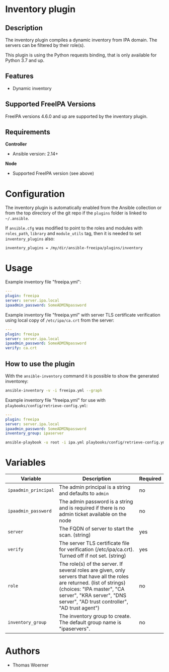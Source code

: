 Inventory plugin
================

Description
-----------


The inventory plugin compiles a dynamic inventory from IPA domain. The servers can be filtered by their role(s).

This plugin is using the Python requests binding, that is only available for Python 3.7 and up.


Features
--------
* Dynamic inventory


Supported FreeIPA Versions
--------------------------

FreeIPA versions 4.6.0 and up are supported by the inventory plugin.


Requirements
------------

**Controller**
* Ansible version: 2.14+

**Node**
* Supported FreeIPA version (see above)


Configuration
=============

The inventory plugin is automatically enabled from the Ansible collection or from the top directory of the git repo if the `plugins` folder is linked to `~/.ansible`.

If `ansible.cfg` was modified to point to the roles and modules with `roles_path`, `library` and `module_utils` tag, then it is needed to set `inventory_plugins` also:

```
inventory_plugins = /my/dir/ansible-freeipa/plugins/inventory
```

Usage
=====

Example inventory file "freeipa.yml":

```yml
---
plugin: freeipa
server: server.ipa.local
ipaadmin_password: SomeADMINpassword
```

Example inventory file "freeipa.yml" with server TLS certificate verification using local copy of `/etc/ipa/ca.crt` from the server:

```yml
---
plugin: freeipa
server: server.ipa.local
ipaadmin_password: SomeADMINpassword
verify: ca.crt
```


How to use the plugin
---------------------

With the `ansible-inventory` command it is possible to show the generated inventorey:

```bash
ansible-inventory -v -i freeipa.yml --graph
```

Example inventory file "freeipa.yml" for use with `playbooks/config/retrieve-config.yml`:

```yml
---
plugin: freeipa
server: server.ipa.local
ipaadmin_password: SomeADMINpassword
inventory_group: ipaserver
```

```bash
ansible-playbook -u root -i ipa.yml playbooks/config/retrieve-config.yml 
```

Variables
=========

Variable | Description | Required
-------- | ----------- | --------
`ipaadmin_principal` | The admin principal is a string and defaults to `admin` | no
`ipaadmin_password` | The admin password is a string and is required if there is no admin ticket available on the node | no
`server` | The FQDN of server to start the scan. (string) | yes
`verify` | The server TLS certificate file for verification (/etc/ipa/ca.crt). Turned off if not set. (string) | yes
`role` | The role(s) of the server. If several roles are given, only servers that have all the roles are returned. (list of strings) (choices: "IPA master", "CA server", "KRA server", "DNS server", "AD trust controller", "AD trust agent") | no
`inventory_group` | The inventory group to create. The default group name is "ipaservers". | no

Authors
=======

- Thomas Woerner
